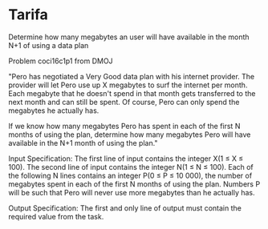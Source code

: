 # Tarifa
Determine how many megabytes an user will have available in the  month N+1 of using a data plan

Problem coci16c1p1 from DMOJ

"Pero has negotiated a Very Good data plan with his internet provider. The provider will let Pero use up X megabytes to surf the internet per month. Each megabyte that he doesn't spend in that month gets transferred to the next month and can still be spent. Of course, Pero can only spend the megabytes he actually has.

If we know how many megabytes Pero has spent in each of the first N months of using the plan, determine how many megabytes Pero will have available in the N+1 month of using the plan."

Input Specification:
The first line of input contains the integer  X(1 ≤ X ≤ 100).
The second line of input contains the integer N(1 ≤ N ≤ 100).
Each of the following N lines contains an integer  P(0 ≤ P ≤ 10 000), the number of megabytes spent in each of the first N months of using the plan. Numbers P will be such that Pero will never use more megabytes than he actually has.

Output Specification:
The first and only line of output must contain the required value from the task.
